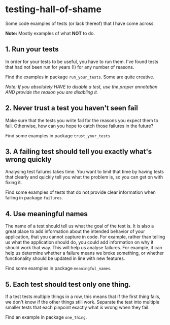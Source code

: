 # testing-hall-of-shame

Some code examples of tests (or lack thereof) that I have come across.

**Note:** Mostly examples of what **NOT** to do.


## 1. Run your tests

In order for your tests to be useful, you have to run them. I've found tests that had not been run for years (!) for any number of reasons.

Find the examples in package `run_your_tests`. Some are quite creative.

*Note: If you absolutely HAVE to disable a test, use the proper annotation AND provide the reason you are disabling it.*

## 2. Never trust a test you haven't seen fail

Make sure that the tests you write fail for the reasons you expect them to fail. Otherwise, how can you hope to catch those failures in the future?

Find some examples in package `trust_your_tests`

## 3. A failing test should tell you exactly what's wrong quickly

Analysing test failures takes time. 
You want to limit that time by having tests that clearly and quickly tell you what the problem is, so you can get on with fixing it.

Find some examples of tests that do not provide clear information when failing in package `failures`.

## 4. Use meaningful names

The name of a test should tell us what the goal of the test is. It is also a great place to add information about the intended behavior of your application, that you cannot capture in code. For example, rather than telling us what the application should do, you could add information on why it should work that way. This will help us analyse failures. For example, it can help us determine whether a failure means we broke something, 
or whether functionality should be updated in line with new features.

Find some examples in package `meaningful_names`.

## 5. Each test should test only one thing. 

If a test tests multiple things in a row, this means that if the first thing fails, we don't know if the other things still work. Separate the test into multiple smaller tests that each pinpoint exactly what is wrong when they fail.

Find an example in package `one_thing`.

